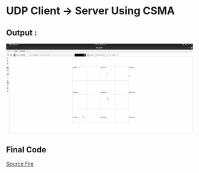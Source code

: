 # UDP Client -> Server Using CSMA

## Output :
![Alt Text](csma.gif)

## Final Code
[Source File](prog2.cc)

